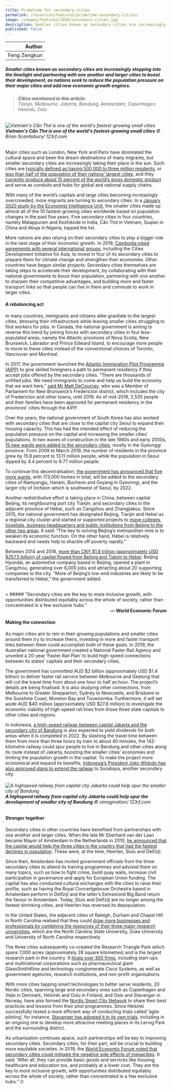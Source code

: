 ```yaml
---
title: Primetime for secondary cities
permalink: /resources/features/primetime-secondary-cities/
image: /images/features/2020/secondary-cities.jpg
description: Smaller cities known as secondary cities are increasingly stepping into the limelight and partnering with one another and larger cities to boost their development, as nations seek to reduce the population pressure on their major cities and add new economic growth engines.
published: false
---
```


| Author |
|---:|
| Feng Zengkun |

##### Smaller cities known as secondary cities are increasingly stepping into the limelight and partnering with one another and larger cities to boost their development, as nations seek to reduce the population pressure on their major cities and add new economic growth engines.

> ###### **Cities mentioned in this article:** <br> Tianjin, Melbourne, Jakarta, Bandung, Amsterdam, Copenhagen, Helsinki, Oslo

###### ![Vietnam's Cần Thơ is one of the world's fastest-growing small cities](/images/features/2020/secondary-cities.jpg/)**Vietnam's Cần Thơ is one of the world's fastest-growing small cities** © Brian Scantlebury/ 123rf.com

Major cities such as London, New York and Paris have dominated the cultural space and been the dream destinations of many migrants, but smaller secondary cities are increasingly taking their place in the sun. Such cities are [typically defined as having 500,000 to three million residents](https://www.weforum.org/agenda/2016/02/who-has-the-largest-migrant-population/), or [less than half of the population of their nations’ largest cities](https://www.citiesalliance.org/how-we-work/our-themes/secondary-cities), and they [currently produce about 15 percent of the world’s gross domestic product](https://www.citiesalliance.org/sites/default/files/2019-11/Connecting%20Systems%20of%20Secondary%20Systems%202%20pager.pdf) and serve as conduits and hubs for global and national supply chains.    

With many of the world’s capitals and large cities becoming increasingly overcrowded, more migrants are turning to secondary cities. In a [January 2020 study by the Economist Intelligence Unit](https://timesofindia.indiatimes.com/city/kozhikode/malappuram-tops-list-of-worlds-fastest-growing-urban-areas/articleshow/73163346.cms), the smaller cities made up almost all of the 10 fastest-growing cities worldwide based on population changes in the past five years. Five secondary cities in four countries, namely Malappuram and Kozhikode in India, Cần Thơ in Vietnam, Suqian in China and Abuja in Nigeria, topped the list.

More nations are also relying on their secondary cities to play a bigger role in the next stage of their economic growth. In 2019, [Cambodia inked agreements with several international groups](https://cdia.asia/2019/08/06/cdia-and-mpwt-sign-agreement-launch-climate-vulnerability-study-in-cambodian-cities/), including the Cities Development Initiative for Asia, to invest in four of its secondary cities to prepare them for climate change and strengthen their economies. Other countries have begun similar projects. Secondary cities themselves are taking steps to accelerate their development, by collaborating with their national governments to boost their population, partnering with one another to sharpen their competitive advantages, and building more and faster transport links so that people can live in them and commute to work in larger cities. 

#### **A rebalancing act**

In many countries, immigrants and citizens alike gravitate to the largest cities, stressing their infrastructure while leaving smaller cities struggling to find workers for jobs. In Canada, the national government is aiming to reverse this trend by joining forces with secondary cities in four less-populated areas, namely the Atlantic provinces of Nova Scotia, New Brunswick, Labrador and Prince Edward Island, to encourage more people to move to these cities instead of the conventional choices of Toronto, Vancouver and Montreal. 

In 2017, the government launched the [Atlantic Immigration Pilot Programme (AIPP)](https://www.canada.ca/en/immigration-refugees-citizenship/services/immigrate-canada/atlantic-immigration-pilot.html) to give skilled foreigners a path to permanent residency if they accept jobs offered by the secondary cities. “There are thousands of unfilled jobs. We need immigrants to come and help us build the economy that we want here,” [said Mr Matt DeCourcey](https://www.gocanadaservices.ca/atlantic-immigration-pilot-program-will-run-until-2021/), who was a Member of Parliament for New Brunswick’s Fredericton district, which includes the city of Fredericton and other towns, until 2019. As of mid-2019, 2,535 people and their families have been approved for permanent residency in the provinces’ cities through the AIPP. 

Over the years, the national government of South Korea has also worked with secondary cities that are close to the capital city Seoul to expand their housing capacity. This has had the intended effect of reducing the population pressure on the capital and increasing the smaller cities’ populations. In two waves of construction in the late 1980s and early 2000s, [15 new wards were added to the secondary cities](http://www.koreaherald.com/view.php?ud=20190407000078), mostly in the Gyeonggi province. From 2009 to March 2019, the number of residents in the province grew by 15.8 percent to 13.11 million people, while the population in Seoul dipped by 4.4 percent to 9.77 million people.

To continue this decentralisation, [the government has announced that five more wards](https://koreajoongangdaily.joins.com/news/article/article.aspx?aid=3062751), with 173,000 homes in total, will be added to the secondary cities of Namyangju, Hanam, Bucheon and Goyang in Gyeonngi, and the larger city of Incheon which is southwest of Seoul, by 2022. 

Another redistributive effort is taking place in China, between capital Beijing, its neighbouring port city Tianjin, and secondary cities in the adjacent province of Hebei, such as Cangzhou and Zhangjiakou. Since 2015, the national government has designated Beijing, Tianjin and Hebei as a regional city cluster and started or supported projects to [move colleges, hospitals, business headquarters and public institutions from Beijing to the other two areas](http://www.ebeijing.gov.cn/feature_2/Jingjinji/). It said: “The key to solving Beijing’s metropolitan mire is to weaken its economic function. On the other hand, Hebei is relatively backward and needs help to shackle off poverty rapidly.”

Between 2014 and 2018, [more than CNY $1.8 trillion (approximately USD $257.5 billion) of capital flowed from Beijing and Tianjin to Hebei](http://www.chinadaily.com.cn/a/201902/25/WS5c73b633a3106c65c34eb4c8.html). Beijing Hyundai, an automotive company based in Beijing, opened a plant in Cangzhou, generating over 6,000 jobs and attracting about 20 supporting companies to the city. “More of Beijing’s low-end industries are likely to be transferred to Hebei,” the government added. 

<br>
> ##### "Secondary cities are the key to more inclusive growth, with opportunities distributed equitably across the whole of society, rather than concentrated in a few exclusive hubs."

<div align="right"><b>— World Economic Forum</b></div>

#### **Making the connection**

As major cities aim to rein in their growing populations and smaller cities around them try to increase theirs, investing in more and faster transport links between them could accomplish both of these goals. In 2019, the Australian national government created a National Faster Rail Agency and unveiled a 20-year ‘Faster Rail Plan’ to build high-speed connections between its states’ capitals and their secondary cities.

The government has committed AUD $2 billion (approximately USD $1.4 billion) to deliver faster rail service between Melbourne and Geelong that will cut the travel time from about one hour to half an hour. The project’s details are being finalised. It is also studying other connections, from Melbourne to Greater Shepparton, Sydney to Newcastle, and Brisbane to the Sunshine Coast, Moreton Bay and Toowoomba. Furthermore, it will set aside AUD $40 million (approximately USD $27.8 million) to investigate the economic viability of high-speed rail lines from those three state capitals to other cities and regions.

In Indonesia, [a high-speed railway between capital Jakarta and the secondary city of Bandung](https://www.pwc.com/id/en/media-centre/infrastructure-news/june-2020/no-changes-to-completion-target-high-speed-railway-and-patimban-projects-to-carry-on.html) is also expected to yield dividends for both areas when it is completed in 2022. By slashing the travel time between them from more than three hours by train to about 40 minutes, the 142-kilometre railway could spur people to live in Bandung and other cities along its route instead of Jakarta, boosting the smaller cities’ economies and limiting the population growth in the capital. To make the project more economical and expand its benefits, [Indonesia’s President Joko Widodo has also approved plans to extend the railway](https://jakartaglobe.id/business/jokowi-wants-jakartabandung-fast-train-to-extend-to-surabaya) to Surabaya, another secondary city.

###### ![A highspeed railway from capital city Jakarta could help spur the smaller city of Bandung](/images/features/2020/bandung-city.jpg/)**A highspeed railway from capital city Jakarta could help spur the development of smaller city of Bandung** © ximagination/ 123rf.com

#### **Stronger together**

Secondary cities in other countries have benefited from partnerships with one another and larger cities. When the late Mr Eberhard van der Laan became Mayor of Amsterdam in the Netherlands in 2010, [he announced that the capital would help the three cities in the country that had the fastest declines in population](https://issuu.com/gemeenteamsterdam/docs/planam-02-2017_eng). These were, at the time, Heerlen, Sluis and Delfzijl. 

Since then, Amsterdam has invited government officials from the three secondary cities to attend its training programmes and advised them on many topics, such as how to fight crime, build quay walls, increase civil participation in governance and apply for European Union funding. The capital has also conducted cultural exchanges with the cities to raise their profile, such as having the Royal Concertgebouw Orchestra based in Amsterdam perform in Delfzijl and the latter’s Eemsmond Big Band return the favour in Amsterdam. Today, Sluis and Delfzijl are no longer among the fastest shrinking cities, and Heerlen has reversed its depopulation.
  
In the United States, the adjacent cities of Raleigh, Durham and Chapel Hill in North Carolina realised that they could [draw more businesses and professionals by combining the resources of their three major research universities](https://www.ourstate.com/research-triangle-park/), which are the North Carolina State University, Duke University and University of North Carolina respectively. 

The three cities subsequently co-created the Research Triangle Park which spans 7,000 acres (approximately 28 square kilometres) and is the largest research park in the country. It [hosts over 300 firms](https://www.rtp.org/), including start-ups and multinational corporations such as pharmaceutical giant GlaxoSmithKline and technology conglomerate Cisco Systems, as well as government agencies, research institutions, and non-profit organisations.

With more cities tapping smart technologies to better serve residents, 20 Nordic cities, spanning large and secondary ones such as Copenhagen and Vejle in Denmark, Helsinki and Oulu in Finland, and Oslo and Stavanger in Norway, have also formed the [Nordic Smart City Network](https://nscn.eu/) to share their best practices and lessons from their pilot programmes. Since Helsinki successfully tested a more efficient way of conducting trials called ‘agile piloting’, for instance, [Stavanger has adopted it in its own trials](https://www.stavanger.kommune.no/en/samfunnsutvikling/stavanger-smart-city/smart-city-projects/kvikktest/), including in an ongoing one to develop more attractive meeting places in its Lervig Park and the surrounding district.

As urbanisation continues apace, such partnerships will be key to improving secondary cities. Secondary cities, for their part, will be crucial to building more equitable societies. In 2019, the [World Economic Forum noted that secondary cities could mitigate the negative side effects of megacities](https://www.weforum.org/agenda/2019/05/putting-africa-s-secondary-cities-first/). It said: “After all, they can provide basic goods and services like housing, healthcare and education too, and probably at a lower cost. They are the key to more inclusive growth, with opportunities distributed equitably across the whole of society, rather than concentrated in a few exclusive hubs.” **<font color="#967942">O</font>**

